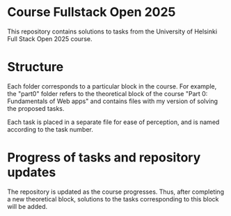 # Course Fullstack Open 2025

This repository contains solutions to tasks from the University of Helsinki Full Stack Open 2025 course.

# Structure

Each folder corresponds to a particular block in the course. For example, the "part0" folder refers to the theoretical block of the course "Part 0: Fundamentals of Web apps" and contains files with my version of solving the proposed tasks. 

Each task is placed in a separate file for ease of perception, and is named according to the task number.

# Progress of tasks and repository updates

The repository is updated as the course progresses. Thus, after completing a new theoretical block, solutions to the tasks corresponding to this block will be added.